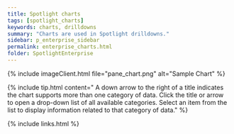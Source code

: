 ```yaml
---
title: Spotlight charts
tags: [spotlight_charts]
keywords: charts, drilldowns
summary: "Charts are used in Spotlight drilldowns."
sidebar: p_enterprise_sidebar
permalink: enterprise_charts.html
folder: SpotlightEnterprise
---
```


{% include imageClient.html file="pane_chart.png" alt="Sample Chart" %}


{% include tip.html content=" A down arrow to the right of a title indicates the chart supports more than one category of data. Click the title or arrow to open a drop-down list of all available categories. Select an item from the list to display information related to that category of data." %}


{% include links.html %}
